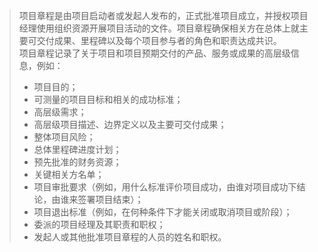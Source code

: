 > 项目章程是由项目启动者或发起人发布的，正式批准项目成立，并授权项目经理使用组织资源开展项目活动的文件。项目章程确保相关方在总体上就主要可交付成果、里程碑以及每个项目参与者的角色和职责达成共识。  
> 项目章程记录了关于项目和项目预期交付的产品、服务或成果的高层级信息，例如：
> - 项目目的；
> - 可测量的项目目标和相关的成功标准；
> - 高层级需求；
> - 高层级项目描述、边界定义以及主要可交付成果；
> - 整体项目风险；
> - 总体里程碑进度计划；
> - 预先批准的财务资源；
> - 关键相关方名单；
> - 项目审批要求（例如，用什么标准评价项目成功，由谁对项目成功下结论，由谁来签署项目结束）；
> - 项目退出标准（例如，在何种条件下才能关闭或取消项目或阶段）；
> - 委派的项目经理及其职责和职权；
> - 发起人或其他批准项目章程的人员的姓名和职权。